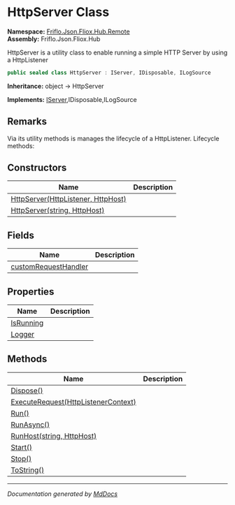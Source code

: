 ﻿<!--  
  <auto-generated>   
    The contents of this file were generated by a tool.  
    Changes to this file may be list if the file is regenerated  
  </auto-generated>   
-->

# HttpServer Class

**Namespace:** [Friflo.Json.Fliox.Hub.Remote](../index.md)  
**Assembly:** Friflo.Json.Fliox.Hub

HttpServer is a utility class to enable running a simple HTTP Server by using a HttpListener

```csharp
public sealed class HttpServer : IServer, IDisposable, ILogSource
```

**Inheritance:** object → HttpServer

**Implements:** [IServer](../IServer/index.md),IDisposable,ILogSource

## Remarks

Via its utility methods is manages the lifecycle of a HttpListener. Lifecycle methods:

## Constructors

| Name                                                                                        | Description |
| ------------------------------------------------------------------------------------------- | ----------- |
| [HttpServer(HttpListener, HttpHost)](constructors/index.md#httpserverhttplistener-httphost) |             |
| [HttpServer(string, HttpHost)](constructors/index.md#httpserverstring-httphost)             |             |

## Fields

| Name                                                   | Description |
| ------------------------------------------------------ | ----------- |
| [customRequestHandler](fields/customRequestHandler.md) |             |

## Properties

| Name                                 | Description |
| ------------------------------------ | ----------- |
| [IsRunning](properties/IsRunning.md) |             |
| [Logger](properties/Logger.md)       |             |

## Methods

| Name                                                             | Description |
| ---------------------------------------------------------------- | ----------- |
| [Dispose()](methods/Dispose.md)                                  |             |
| [ExecuteRequest(HttpListenerContext)](methods/ExecuteRequest.md) |             |
| [Run()](methods/Run.md)                                          |             |
| [RunAsync()](methods/RunAsync.md)                                |             |
| [RunHost(string, HttpHost)](methods/RunHost.md)                  |             |
| [Start()](methods/Start.md)                                      |             |
| [Stop()](methods/Stop.md)                                        |             |
| [ToString()](methods/ToString.md)                                |             |

___

*Documentation generated by [MdDocs](https://github.com/ap0llo/mddocs)*
